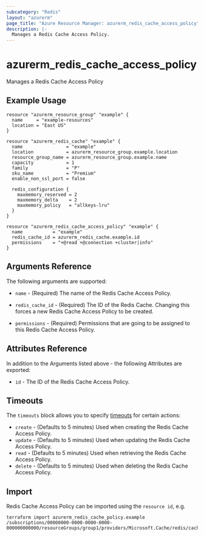 ```yaml
---
subcategory: "Redis"
layout: "azurerm"
page_title: "Azure Resource Manager: azurerm_redis_cache_access_policy"
description: |-
  Manages a Redis Cache Access Policy.
---
```


# azurerm_redis_cache_access_policy

Manages a Redis Cache Access Policy

## Example Usage

```hcl
resource "azurerm_resource_group" "example" {
  name     = "example-resources"
  location = "East US"
}

resource "azurerm_redis_cache" "example" {
  name                = "example"
  location            = azurerm_resource_group.example.location
  resource_group_name = azurerm_resource_group.example.name
  capacity            = 1
  family              = "P"
  sku_name            = "Premium"
  enable_non_ssl_port = false

  redis_configuration {
    maxmemory_reserved = 2
    maxmemory_delta    = 2
    maxmemory_policy   = "allkeys-lru"
  }
}

resource "azurerm_redis_cache_access_policy" "example" {
  name           = "example"
  redis_cache_id = azurerm_redis_cache.example.id
  permissions    = "+@read +@connection +cluster|info"
}
```

## Arguments Reference

The following arguments are supported:

* `name` - (Required) The name of the Redis Cache Access Policy.

* `redis_cache_id` - (Required) The ID of the Redis Cache. Changing this forces a new Redis Cache Access Policy to be created.

* `permissions` - (Required) Permissions that are going to be assigned to this Redis Cache Access Policy.

## Attributes Reference

In addition to the Arguments listed above - the following Attributes are exported:

* `id` - The ID of the Redis Cache Access Policy.

## Timeouts

The `timeouts` block allows you to specify [timeouts](https://www.terraform.io/language/resources/syntax#operation-timeouts) for certain actions:

* `create` - (Defaults to 5 minutes) Used when creating the Redis Cache Access Policy.
* `update` - (Defaults to 5 minutes) Used when updating the Redis Cache Access Policy.
* `read` - (Defaults to 5 minutes) Used when retrieving the Redis Cache Access Policy.
* `delete` - (Defaults to 5 minutes) Used when deleting the Redis Cache Access Policy.

## Import

Redis Cache Access Policy can be imported using the `resource id`, e.g.

```shell
terraform import azurerm_redis_cache_policy.example /subscriptions/00000000-0000-0000-0000-000000000000/resourceGroups/group1/providers/Microsoft.Cache/redis/cache1/accessPolicies/policy1
```

